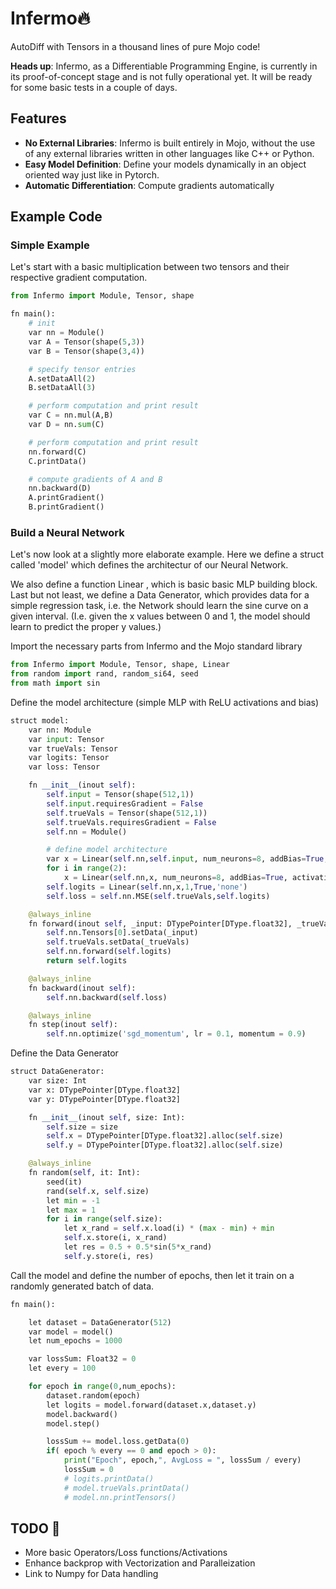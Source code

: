 # Infermo🔥

AutoDiff with Tensors in a thousand lines of pure Mojo code! 

**Heads up**: Infermo, as a Differentiable Programming Engine, is currently in its proof-of-concept stage and is not fully operational yet. It will be ready for some basic tests in a couple of days. 

## Features

- **No External Libraries**: Infermo is built entirely in Mojo, without the use of any external libraries written in other languages like C++ or Python.
- **Easy Model Definition**: Define your models dynamically in an object oriented way just like in Pytorch.
- **Automatic Differentiation**: Compute gradients automatically

## Example Code

### Simple Example

Let's start with a basic multiplication between two tensors and their respective gradient computation.

```python
from Infermo import Module, Tensor, shape

fn main():
    # init
    var nn = Module()
    var A = Tensor(shape(5,3))
    var B = Tensor(shape(3,4))

    # specify tensor entries
    A.setDataAll(2)
    B.setDataAll(3)

    # perform computation and print result
    var C = nn.mul(A,B)
    var D = nn.sum(C)

    # perform computation and print result
    nn.forward(C)
    C.printData()

    # compute gradients of A and B
    nn.backward(D)
    A.printGradient()
    B.printGradient()
```

### Build a Neural Network

Let's now look at a slightly more elaborate example. Here we define a struct called 'model' which defines the architectur of our Neural Network.

We also define a function Linear , which is basic basic MLP building block. Last but not least, we define a Data Generator, which provides data for a simple regression task, i.e. the Network should learn the sine curve on a given interval. (I.e. given the x values between 0 and 1, the model should learn to predict the proper y values.)

Import the necessary parts from Infermo and the Mojo standard library

```python
from Infermo import Module, Tensor, shape, Linear
from random import rand, random_si64, seed
from math import sin
```

Define the model architecture (simple MLP with ReLU activations and bias)

```python
struct model:
    var nn: Module
    var input: Tensor
    var trueVals: Tensor
    var logits: Tensor
    var loss: Tensor

    fn __init__(inout self):
        self.input = Tensor(shape(512,1))
        self.input.requiresGradient = False
        self.trueVals = Tensor(shape(512,1))
        self.trueVals.requiresGradient = False
        self.nn = Module()

        # define model architecture
        var x = Linear(self.nn,self.input, num_neurons=8, addBias=True, activation='ReLU')
        for i in range(2):
            x = Linear(self.nn,x, num_neurons=8, addBias=True, activation='ReLU')
        self.logits = Linear(self.nn,x,1,True,'none')
        self.loss = self.nn.MSE(self.trueVals,self.logits)

    @always_inline     
    fn forward(inout self, _input: DTypePointer[DType.float32], _trueVals: DTypePointer[DType.float32]) -> Tensor:
        self.nn.Tensors[0].setData(_input) 
        self.trueVals.setData(_trueVals)
        self.nn.forward(self.logits)
        return self.logits

    @always_inline
    fn backward(inout self):
        self.nn.backward(self.loss)

    @always_inline
    fn step(inout self):
        self.nn.optimize('sgd_momentum', lr = 0.1, momentum = 0.9)
```

Define the Data Generator

```python
struct DataGenerator:
    var size: Int
    var x: DTypePointer[DType.float32]
    var y: DTypePointer[DType.float32]

    fn __init__(inout self, size: Int):
        self.size = size
        self.x = DTypePointer[DType.float32].alloc(self.size)
        self.y = DTypePointer[DType.float32].alloc(self.size)

    @always_inline
    fn random(self, it: Int):
        seed(it)
        rand(self.x, self.size)
        let min = -1
        let max = 1
        for i in range(self.size):
            let x_rand = self.x.load(i) * (max - min) + min
            self.x.store(i, x_rand)
            let res = 0.5 + 0.5*sin(5*x_rand)
            self.y.store(i, res) 
```

Call the model and define the number of epochs, then let it train on a randomly generated batch of data.

```python
fn main():

    let dataset = DataGenerator(512)
    var model = model()
    let num_epochs = 1000

    var lossSum: Float32 = 0
    let every = 100

    for epoch in range(0,num_epochs):
        dataset.random(epoch)
        let logits = model.forward(dataset.x,dataset.y)
        model.backward()
        model.step()

        lossSum += model.loss.getData(0)
        if( epoch % every == 0 and epoch > 0):
            print("Epoch", epoch,", AvgLoss = ", lossSum / every)
            lossSum = 0      
            # logits.printData()
            # model.trueVals.printData()
            # model.nn.printTensors()
```

## TODO 🚀
- More basic Operators/Loss functions/Activations
- Enhance backprop with Vectorization and Paralleization
- Link to Numpy for Data handling